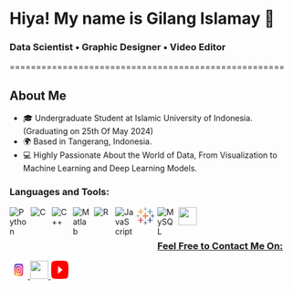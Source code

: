 # Hiya! My name is Gilang Islamay 👋

### Data Scientist • Graphic Designer • Video Editor
====================================================

## About Me
* 🎓 Undergraduate Student at Islamic University of Indonesia. (Graduating on 25th Of May 2024)
* 🌍 Based in Tangerang, Indonesia.
* 💻 Highly Passionate About the World of Data, From Visualization to Machine Learning and Deep Learning Models.

### Languages and Tools:
<img align="left" alt="Python" width="32px" src="https://cdn.jsdelivr.net/gh/devicons/devicon/icons/python/python-original.svg" style="padding-right:5px;" />
<img align="left" alt="C" width="32px" src="https://cdn.jsdelivr.net/gh/devicons/devicon/icons/c/c-original.svg" style="padding-right:5px;" />
<img align="left" alt="C++" width="32px" src="https://cdn.jsdelivr.net/gh/devicons/devicon/icons/cplusplus/cplusplus-original.svg" style="padding-right:5px;" />
<img align="left" alt="Matlab" width="32px" src="https://cdn.jsdelivr.net/gh/devicons/devicon/icons/matlab/matlab-original.svg" style="padding-right:5px;" />
<img align="left" alt="R" width="32px" src="https://cdn.jsdelivr.net/gh/devicons/devicon/icons/r/r-original.svg" style="padding-right:5px;" />
<img align="left" alt="JavaScript" width="32px" src="https://cdn.jsdelivr.net/gh/devicons/devicon/icons/javascript/javascript-original.svg" style="padding-right:5px;" />
<img align="left" alt="Tableau" width="32px" src="https://github.com/AfterRain007/AfterRain007/blob/main/Logo%20Etc/tableau-software.svg" style="padding-bottom: 50px; padding-right:5px;" />
<img align="left" alt="MySQL" width="32px" src="https://cdn.jsdelivr.net/gh/devicons/devicon/icons/mysql/mysql-original.svg" style="padding-right:5px;" /> <a href="https://www.github.com/AfterRain007" target="_blank" rel="noreferrer"> <picture> <source media="(prefers-color-scheme: dark)" srcset="https://raw.githubusercontent.com/danielcranney/readme-generator/main/public/icons/socials/github-dark.svg" /> <source media="(prefers-color-scheme: light)" srcset="https://raw.githubusercontent.com/danielcranney/readme-generator/main/public/icons/socials/github.svg" /> <img src="https://raw.githubusercontent.com/danielcranney/readme-generator/main/public/icons/socials/github.svg" width="32" height="32" /> </picture>

<br>

### Feel Free to Contact Me On:

<p align="left"> <a href="http://www.instagram.com/razel007/" target="_blank" rel="noreferrer"> <picture> <source media="(prefers-color-scheme: dark)" srcset="https://github.com/AfterRain007/AfterRain007/blob/main/Logo%20Etc/instagram-seeklogo-white.svg" /> <source media="(prefers-color-scheme: light)" srcset="https://github.com/AfterRain007/AfterRain007/blob/main/Logo%20Etc/instagram-seeklogo.svg" /> <img src="https://github.com/AfterRain007/AfterRain007/blob/main/Logo%20Etc/cdnlogo.com_instagram.svg" width="32" height="32" /> </picture> 
</a> <a href="https://www.linkedin.com/in/gilang-islamay-putra-djuharis-842196259/" target="_blank" rel="noreferrer"> <picture> <source media="(prefers-color-scheme: dark)" srcset="https://raw.githubusercontent.com/danielcranney/readme-generator/main/public/icons/socials/linkedin-dark.svg" /> <source media="(prefers-color-scheme: light)" srcset="https://raw.githubusercontent.com/danielcranney/readme-generator/main/public/icons/socials/linkedin.svg" /> <img src="https://raw.githubusercontent.com/danielcranney/readme-generator/main/public/icons/socials/linkedin.svg" width="32" height="32" /> </picture>
</a> <a href="https://www.youtube.com/@afterrain37" target="_blank" rel="noreferrer"> <picture> <source media="(prefers-color-scheme: dark)" srcset="https://github.com/AfterRain007/AfterRain007/blob/main/Logo%20Etc/YouTube-Icon-Full-Color-Logo.wine.svg" /> <source media="(prefers-color-scheme: light)" srcset="https://github.com/AfterRain007/AfterRain007/blob/main/Logo%20Etc/YouTube-Icon-Full-Color-Logo.wine.svg" /> <img src="https://github.com/AfterRain007/AfterRain007/blob/main/Logo%20Etc/YouTube-Icon-Full-Color-Logo.wine.svg" width="32" height="32"/> </picture> </a></p>

